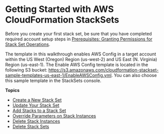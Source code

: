 # Getting Started with AWS CloudFormation StackSets<a name="stacksets-getting-started"></a>

Before you create your first stack set, be sure that you have completed required account setup steps in [Prerequisites: Granting Permissions for Stack Set Operations](stacksets-prereqs.md)\.

The template in this walkthrough enables AWS Config in a target account within the US West \(Oregon\) Region \(us\-west\-2\) and US East \(N\. Virginia\) Region \(us\-east\-1\)\. The Enable AWS Config template is located in the following S3 bucket: [https://s3\.amazonaws\.com/cloudformation\-stackset\-sample\-templates\-us\-east\-1/EnableAWSConfig\.yml](https://s3.amazonaws.com/cloudformation-stackset-sample-templates-us-east-1/EnableAWSConfig.yml)\. You can also choose this sample template in the StackSets console\.

**Topics**
+ [Create a New Stack Set](stacksets-getting-started-create.md)
+ [Update Your Stack Set](stacksets-update.md)
+ [Add Stacks to a Stack Set](stackinstances-create.md)
+ [Override Parameters on Stack Instances](stackinstances-override.md)
+ [Delete Stack Instances](stackinstances-delete.md)
+ [Delete Stack Sets](stacksets-delete.md)
